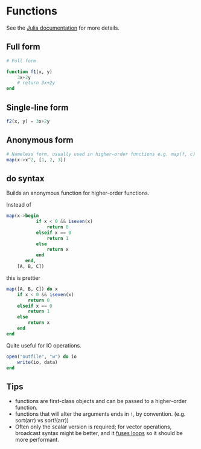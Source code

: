 # Functions

See the [Julia documentation](https://docs.julialang.org/en/v1/manual/functions/) for more details.

## Full form

```julia
# Full form

function f1(x, y)
    3x+2y
    # return 3x+2y
end
```

## Single-line form

```julia
f2(x, y) = 3x+2y
```

## Anonymous form

```julia
# Nameless form, usually used in higher-order functions e.g. map(f, c)
map(x->x^2, [1, 2, 3])
```

## do syntax

Builds an anonymous function for higher-order functions.

Instead of

```julia
map(x->begin
           if x < 0 && iseven(x)
               return 0
           elseif x == 0
               return 1
           else
               return x
           end
       end,
    [A, B, C])
```

this is prettier

```julia
map([A, B, C]) do x
    if x < 0 && iseven(x)
        return 0
    elseif x == 0
        return 1
    else
        return x
    end
end
```

Quite useful for IO operations.

```julia
open("outfile", "w") do io
    write(io, data)
end
```

## Tips

- functions are first-class objects and can be passed to a higher-order function.
- functions that will alter the arguments ends in `!`, by convention. (e.g. sort(arr) vs sort!(arr))
- Often only the scalar version is required; for vector operations, broadcast syntax might be better, and it [fuses loops](https://julialang.org/blog/2017/01/moredots/) so it should be more performant.